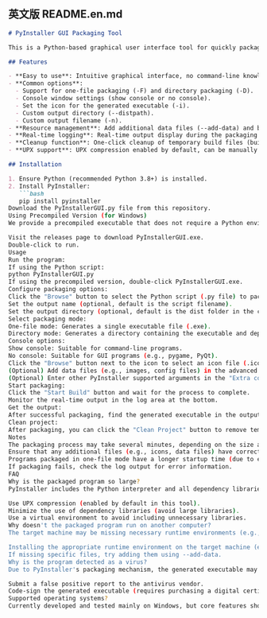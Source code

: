 ## 英文版 README.en.md

```markdown
# PyInstaller GUI Packaging Tool

This is a Python-based graphical user interface tool for quickly packaging Python scripts using PyInstaller. It allows users to configure common packaging options through a simple interface without having to remember complex command-line arguments.

## Features

- **Easy to use**: Intuitive graphical interface, no command-line knowledge required.
- **Common options**:
  - Support for one-file packaging (-F) and directory packaging (-D).
  - Console window settings (show console or no console).
  - Set the icon for the generated executable (-i).
  - Custom output directory (--distpath).
  - Custom output filename (-n).
- **Resource management**: Add additional data files (--add-data) and binary files (--add-binary).
- **Real-time logging**: Real-time output display during the packaging process for easy debugging.
- **Cleanup function**: One-click cleanup of temporary build files (build directory, spec files, etc.).
- **UPX support**: UPX compression enabled by default, can be manually disabled.

## Installation

1. Ensure Python (recommended Python 3.8+) is installed.
2. Install PyInstaller:
   ```bash
   pip install pyinstaller
Download the PyInstallerGUI.py file from this repository.
Using Precompiled Version (for Windows)
We provide a precompiled executable that does not require a Python environment:

Visit the releases page to download PyInstallerGUI.exe.
Double-click to run.
Usage
​​Run the program​​:
If using the Python script:
python PyInstallerGUI.py
If using the precompiled version, double-click PyInstallerGUI.exe.
​​Configure packaging options​​:
Click the "Browse" button to select the Python script (.py file) to package.
Set the output name (optional, default is the script filename).
Set the output directory (optional, default is the dist folder in the current directory).
Select packaging mode:
​​One-file mode​​: Generates a single executable file (.exe).
​​Directory mode​​: Generates a directory containing the executable and dependent files.
Console options:
​​Show console​​: Suitable for command-line programs.
​​No console​​: Suitable for GUI programs (e.g., pygame, PyQt).
Click the "Browse" button next to the icon to select an icon file (.ico format, optional).
(Optional) Add data files (e.g., images, config files) in the advanced options, in the format source:destination.
(Optional) Enter other PyInstaller supported arguments in the "Extra command line arguments" field.
​​Start packaging​​:
Click the "Start Build" button and wait for the process to complete.
Monitor the real-time output in the log area at the bottom.
​​Get the output​​:
After successful packaging, find the generated executable in the output directory.
​​Clean project​​:
After packaging, you can click the "Clean Project" button to remove temporary files.
Notes
The packaging process may take several minutes, depending on the size and complexity of the project.
Ensure that any additional files (e.g., icons, data files) have correct paths.
Programs packaged in one-file mode have a longer startup time (due to extraction to a temporary directory).
If packaging fails, check the log output for error information.
FAQ
Why is the packaged program so large?
PyInstaller includes the Python interpreter and all dependency libraries. This is normal. To reduce the size:

Use UPX compression (enabled by default in this tool).
Minimize the use of dependency libraries (avoid large libraries).
Use a virtual environment to avoid including unnecessary libraries.
Why doesn't the packaged program run on another computer?
The target machine may be missing necessary runtime environments (e.g., VC++ runtime libraries). Try:

Installing the appropriate runtime environment on the target machine (e.g., Microsoft Visual C++ Redistributable).
If missing specific files, try adding them using --add-data.
Why is the program detected as a virus?
Due to PyInstaller's packaging mechanism, the generated executable may sometimes be falsely flagged by antivirus software. You can:

Submit a false positive report to the antivirus vendor.
Code-sign the generated executable (requires purchasing a digital certificate).
Supported operating systems?
Currently developed and tested mainly on Windows, but core features should support cross-platform (macOS/Linux). Feedback for other platforms is welcome.
